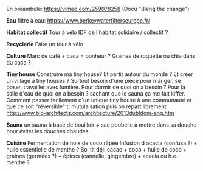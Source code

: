 En préambule: https://vimeo.com/259078258 (Docu "Bieng the change")

**Eau**
filtre à eau: https://www.berkeywaterfilterseurope.fr/

**Habitat collectif**
Tour à vélo IDF de l'habitat solidaire / collectif ?

**Recyclerie**
Faire un tour à vélo

**Culture**
Marc de café + caca = bonheur ?
Graines de roquette ou chia dans du caca ?

**Tiny house**
Construire ma tiny house? Et partir autour du monde ?
Et créer un village à tiny houses ?
Surtout besoin d'une pièce pour manger, se poser, travailler avec lumière. Pour dormir de quoi on a besoin ? Pour la salle d'eau de quoi on a besoin ? sachant que le sauna ça me fait kiffer.  
Comment passer facilement d'un unique tiny house à une communauté et que ce soit "réversible" t; mutulaisation puis on repart librement.
http://www.bio-architects.com/architecture/2013dubldom-eng.htm

**Sauna**
un sauna à base de bouilloir + sac poubelle à mettre dans sa douche pour éviter les douches chaudes.

**Cuisine**
Fermentation de noix de coco râpée
Infusion d acacia (confusa ?) + huile essentielle de menthe ?
Bol tit déj:
cacao + coco + huile de coco + graines (germées ?) + épices (cannelle, gingembre) + acacia ou h.e. menthe ? 
